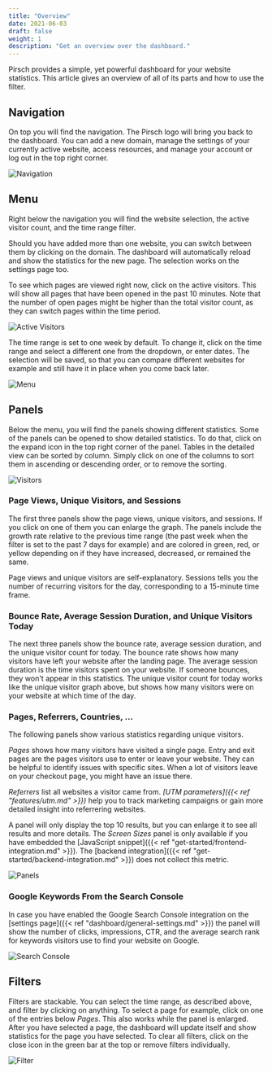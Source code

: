 ```yaml
---
title: "Overview"
date: 2021-06-03
draft: false
weight: 1
description: "Get an overview over the dashboard."
---
```


Pirsch provides a simple, yet powerful dashboard for your website statistics. This article gives an overview of all of its parts and how to use the filter.

## Navigation

On top you will find the navigation. The Pirsch logo will bring you back to the dashboard. You can add a new domain, manage the settings of your currently active website, access resources, and manage your account or log out in the top right corner.

![Navigation](/dashboard/navigation.png)

## Menu

Right below the navigation you will find the website selection, the active visitor count, and the time range filter.

Should you have added more than one website, you can switch between them by clicking on the domain. The dashboard will automatically reload and show the statistics for the new page. The selection works on the settings page too.

To see which pages are viewed right now, click on the active visitors. This will show all pages that have been opened in the past 10 minutes. Note that the number of open pages might be higher than the total visitor count, as they can switch pages within the time period.

![Active Visitors](/dashboard/active-visitors.png)

The time range is set to one week by default. To change it, click on the time range and select a different one from the dropdown, or enter dates. The selection will be saved, so that you can compare different websites for example and still have it in place when you come back later.

![Menu](/dashboard/menu.png)

## Panels

Below the menu, you will find the panels showing different statistics. Some of the panels can be opened to show detailed statistics. To do that, click on the expand icon in the top right corner of the panel. Tables in the detailed view can be sorted by column. Simply click on one of the columns to sort them in ascending or descending order, or to remove the sorting.

![Visitors](/dashboard/visitors.png)

### Page Views, Unique Visitors, and Sessions

The first three panels show the page views, unique visitors, and sessions. If you click on one of them you can enlarge the graph. The panels include the growth rate relative to the previous time range (the past week when the filter is set to the past 7 days for example) and are colored in green, red, or yellow depending on if they have increased, decreased, or remained the same.

Page views and unique visitors are self-explanatory. Sessions tells you the number of recurring visitors for the day, corresponding to a 15-minute time frame.

### Bounce Rate, Average Session Duration, and Unique Visitors Today

The next three panels show the bounce rate, average session duration, and the unique visitor count for today. The bounce rate shows how many visitors have left your website after the landing page. The average session duration is the time visitors spent on your website. If someone bounces, they won't appear in this statistics. The unique visitor count for today works like the unique visitor graph above, but shows how many visitors were on your website at which time of the day.

### Pages, Referrers, Countries, ...

The following panels show various statistics regarding unique visitors.

*Pages* shows how many visitors have visited a single page. Entry and exit pages are the pages visitors use to enter or leave your website. They can be helpful to identify issues with specific sites. When a lot of visitors leave on your checkout page, you might have an issue there.

*Referrers* list all websites a visitor came from. *[UTM parameters]({{< ref "features/utm.md" >}})* help you to track marketing campaigns or gain more detailed insight into referrering websites.

A panel will only display the top 10 results, but you can enlarge it to see all results and more details. The *Screen Sizes* panel is only available if you have embedded the [JavaScript snippet]({{< ref "get-started/frontend-integration.md" >}}). The [backend integration]({{< ref "get-started/backend-integration.md" >}}) does not collect this metric.

![Panels](/dashboard/panels.png)

### Google Keywords From the Search Console

In case you have enabled the Google Search Console integration on the [settings page]({{< ref "dashboard/general-settings.md" >}}) the panel will show the number of clicks, impressions, CTR, and the average search rank for keywords visitors use to find your website on Google.

![Search Console](/dashboard/search-console.png)

## Filters

Filters are stackable. You can select the time range, as described above, and filter by clicking on anything. To select a page for example, click on one of the entries below *Pages*. This also works while the panel is enlarged. After you have selected a page, the dashboard will update itself and show statistics for the page you have selected. To clear all filters, click on the close icon in the green bar at the top or remove filters individually.

![Filter](/dashboard/filter.png)
